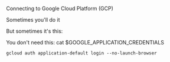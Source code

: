 
Connecting to Google Cloud Platform (GCP)

Sometimes you'll do it 


But sometimes it's this:

You don't need this: cat $GOOGLE_APPLICATION_CREDENTIALS

`gcloud auth application-default login --no-launch-browser`

